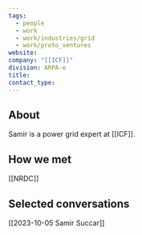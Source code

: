 ```yaml
---
tags:
  - people
  - work
  - work/industries/grid
  - work/proto_ventures
website: 
company: "[[ICF]]"
division: ARPA-e
title: 
contact_type:
---
```

## About
Samir is a power grid expert at [[ICF]].

## How we met
[[NRDC]]

## Selected conversations
[[2023-10-05 Samir Succar]]